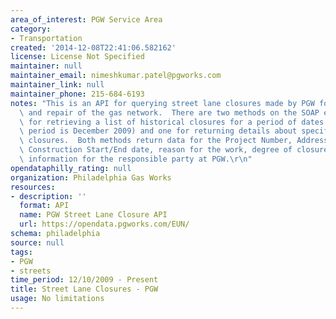 ```yaml
---
area_of_interest: PGW Service Area
category:
- Transportation
created: '2014-12-08T22:41:06.582162'
license: License Not Specified
maintainer: null
maintainer_email: nimeshkumar.patel@pgworks.com
maintainer_link: null
maintainer_phone: 215-684-6193
notes: "This is an API for querying street lane closures made by PGW for maintenance\
  \ and repair of the gas network.  There are two methods on the SOAP endpoint, one\
  \ for retrieving a list of historical closures for a period of dates (earliest time\
  \ period is December 2009) and one for returning details about specific current\
  \ closures.  Both methods return data for the Project Number, Address, EUN Number,\
  \ Construction Start/End date, reason for the work, degree of closure, and contact\
  \ information for the responsible party at PGW.\r\n"
opendataphilly_rating: null
organization: Philadelphia Gas Works
resources:
- description: ''
  format: API
  name: PGW Street Lane Closure API
  url: https://opendata.pgworks.com/EUN/
schema: philadelphia
source: null
tags: 
- PGW
- streets
time_period: 12/10/2009 - Present
title: Street Lane Closures - PGW
usage: No limitations
---
```

